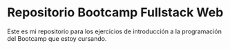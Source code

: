 # Repositorio Bootcamp Fullstack Web
Este es mi repositorio para los ejercicios de introducción a la programación del Bootcamp que estoy cursando.
